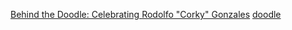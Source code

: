 
[Behind the Doodle: Celebrating Rodolfo "Corky" Gonzales](https://www.youtube.com/watch?v=3BeZyDRlry4)
[doodle](https://www.google.com/doodles/celebrating-rodolfo-corky-gonzales)
